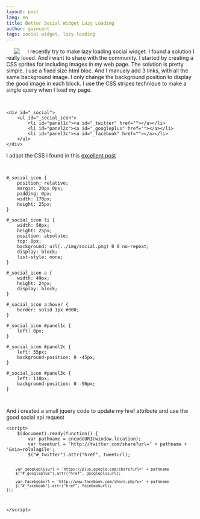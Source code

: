 ```yaml
---
layout: post
lang: en
title: Better Social Widget Lazy Loading
author: gvincent
tags: social widget, lazy loading
---
```

<img style="float:left; margin: 0 20px;" src="https://lh4.googleusercontent.com/-biB8eXI7AbE/UQvxXDskG9I/AAAAAAAAK7A/jLVmq38gZX8/s115/social.png">
<p>
I recently try to make lazy loading social widget. I found a solution I really loved. And i want to share with the community. I started by creating a CSS sprites for including images in my web page. The solution is pretty simple. I use a fixed size html bloc. And I manualy add 3 links, with all the same background image. I only change the background position to display the good image in each block. I use the CSS stripes technique to make a single query when I load my page.
</p>
<br>
<div>
  <pre><code data-language="html">&lt;div id="_social"&gt;
    &lt;ul id="_social_icon"&gt;
        &lt;li id="panel1c"&gt;&lt;a id="_twitter" href=""&gt;&lt;/a&gt;&lt;/li&gt;
        &lt;li id="panel2c"&gt;&lt;a id="_googleplus" href=""&gt;&lt;/a&gt;&lt;/li&gt;
        &lt;li id="panel3c"&gt;&lt;a id="_facebook" href=""&gt;&lt;/a&gt;&lt;/li&gt;
    &lt;/ul&gt;
&lt;/div&gt;</code></pre>
</div>

I adapt the CSS i found in this <a href="http://alistapart.com/article/sprites">excellent post</a>

<pre>
    <code data-language="CSS">

#_social_icon {
    position: relative;
    margin: 20px 0px;
    padding: 0px;
    width: 170px;
    height: 25px;
}

#_social_icon li {
    width: 50px;
    height: 25px;
    position: absolute;
    top: 0px;
    background: url(../img/social.png) 0 0 no-repeat;
    display: block;
    list-style: none;
}

#_social_icon a {
    width: 49px;
    height: 24px;
    display: block;
}

#_social_icon a:hover {
    border: solid 1px #000;
}

#_social_icon #panel1c {
    left: 0px;
}

#_social_icon #panel2c {
    left: 55px;
    background-position: 0 -45px;
}

#_social_icon #panel3c {
    left: 110px;
    background-position: 0 -90px;
}

    </code>
</pre>

And i created a small jquery code to update my href attribute and use the good social api request

<div>
  <pre><code data-language="javascript">&lt;script&gt;
    $(document).ready(function() {
        var pathname = encodeURI(window.location);
        var tweeturl = 'http://twitter.com/share?url=' + pathname + '&amp;via=rolalagile';
        $("#_twitter").attr("href", tweeturl);

        var googleplusurl = 'https://plus.google.com/share?url=' + pathname
        $("#_googleplus").attr("href", googleplusurl);

        var facebookurl = 'http://www.facebook.com/share.php?u=' + pathname
        $("#_facebook").attr("href", facebookurl);
    });
&lt;/script&gt;</code></pre>
</div>